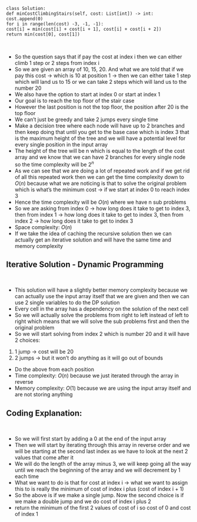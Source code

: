 ```
class Solution:
def minCostClimbingStairs(self, cost: List[int]) -> int:
cost.append(0)
for i in range(len(cost) -3, -1, -1):
cost[i] = min(cost[i] + cost[i + 1], cost[i] + cost[i + 2])
return min(cost[0], cost[1])
```
​
- So the question says that if pay the cost at index i then we can either climb 1 step or 2 steps from index i
- So we are given an array of 10, 15, 20. And what we are told that if we pay this cost → which is 10 at position 1 → then we can either take 1 step which will land us to 15 or we can take 2 steps which will land us to the number 20
- We also have the option to start at index 0 or start at index 1
- Our goal is to reach the top floor of the stair case
- However the last position is not the top floor, the position after 20 is the top floor
- We can’t just be greedy and take 2 jumps every single time
- Make a decision tree where each node will have up to 2 branches and then keep doing that until you get to the base case which is index 3 that is the maximum height of the tree and we will have a potential level for every single position in the input array
- The height of the tree will be n which is equal to the length of the cost array and we know that we can have 2 branches for every single node so the time complexity will be $2^n$
- As we can see that we are doing a lot of repeated work and if we get rid of all this repeated work then we can get the time complexity down to $O(n)$ because what we are noticing is that to solve the original problem which is what’s the minimum cost → if we start at index 0 to reach index 3
- Hence the time complexity will be $O(n)$  where we have n sub problems
- So we are asking from index 0 → how long does it take to get to index 3, then from index 1 → how long does it take to get to index 3, then from index 2 → how long does it take to get to index 3
- Space complexity: $O(n)$
- If we take the idea of caching the recursive solution then we can actually get an iterative solution and will have the same time and memory complexity
​
## Iterative Solution - Dynamic Programming
​
- This solution will have a slightly better memory complexity because we can actually use the input array itself that we are given and then we can use 2 single variables to do the DP solution
- Every cell in the array has a dependency on the solution of the next cell
- So we will actually solve the problems from right to left instead of left to right which means that we will solve the sub problems first and then the original problem
- So we will start solving from index 2 which is number 20 and it will have 2 choices:
1. 1 jump → cost will be 20
2. 2 jumps → but it won’t do anything as it will go out of bounds
- Do the above from each position
- Time complexity: $O(n)$  because we just iterated through the array in reverse
- Memory complexity: $O(1)$  because we are using the input array itself and are not storing anything
​
## Coding Explanation:
​
- So we will first start by adding a 0 at the end of the input array
- Then we will start by iterating through this array in reverse order and we will be starting at the second last index as we have to look at the next 2 values that come after it
- We will do the length of the array minus 3, we will keep going all the way until we reach the beginning of the array and we will decrement by 1 each time
- What we want to do is that for cost at index i → what we want to assign this to is really the minimum of cost of index i plus (cost of index i + 1)
- So the above is if we make a single jump. Now the second choice is if we make a double jump and we do cost of index i plus 2
- return the minimum of the first 2 values of cost of i so cost of 0 and cost of index 1